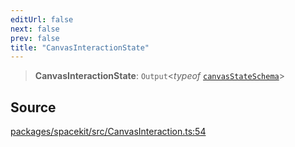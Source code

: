 ```yaml
---
editUrl: false
next: false
prev: false
title: "CanvasInteractionState"
---
```


> **CanvasInteractionState**: `Output`\<*typeof* [`canvasStateSchema`](../variables/canvasStateSchema.md)\>

## Source

[packages/spacekit/src/CanvasInteraction.ts:54](https://github.com/nodenogg-in/alpha-p2p/blob/bd4a66e/packages/spacekit/src/CanvasInteraction.ts#L54)
